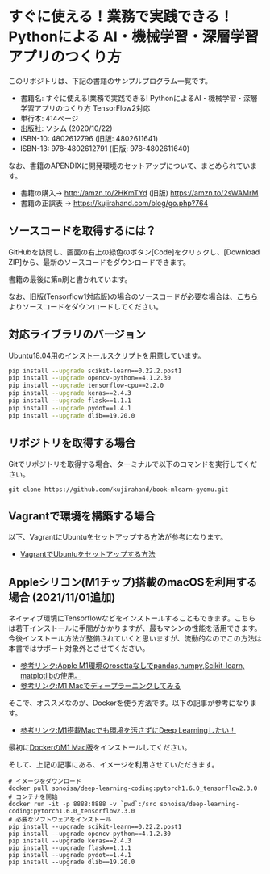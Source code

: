 # すぐに使える！業務で実践できる！Pythonによる AI・機械学習・深層学習アプリのつくり方

このリポジトリは、下記の書籍のサンプルプログラム一覧です。

- 書籍名: すぐに使える!業務で実践できる! PythonによるAI・機械学習・深層学習アプリのつくり方 TensorFlow2対応
- 単行本: 414ページ
- 出版社: ソシム (2020/10/22)
- ISBN-10: 4802612796 (旧版: 4802611641)
- ISBN-13: 978-4802612791 (旧版: 978-4802611640)

なお、書籍のAPENDIXに開発環境のセットアップについて、まとめられています。

- 書籍の購入→ http://amzn.to/2HKmTYd (旧版) https://amzn.to/2sWAMrM
- 書籍の正誤表 → https://kujirahand.com/blog/go.php?764

## ソースコードを取得するには？

GitHubを訪問し、画面の右上の緑色のボタン[Code]をクリックし、[Download ZIP]から、最新のソースコードをダウンロードできます。

書籍の最後に第n刷と書かれています。

なお、旧版(Tensorflow1対応版)の場合のソースコードが必要な場合は、[こちら](https://github.com/kujirahand/book-mlearn-gyomu/releases/tag/1.0.0)よりソースコードをダウンロードしてください。

## 対応ライブラリのバージョン

[Ubuntu18.04用のインストールスクリプト](https://github.com/kujirahand/book-mlearn-gyomu/blob/master/src/vagrant/ubuntu-install.sh)を用意しています。

```pip-install.bash
pip install --upgrade scikit-learn==0.22.2.post1
pip install --upgrade opencv-python==4.1.2.30
pip install --upgrade tensorflow-cpu==2.2.0
pip install --upgrade keras==2.4.3
pip install --upgrade flask==1.1.1
pip install --upgrade pydot==1.4.1
pip install --upgrade dlib==19.20.0
```

## リポジトリを取得する場合

Gitでリポジトリを取得する場合、ターミナルで以下のコマンドを実行してください。

```
git clone https://github.com/kujirahand/book-mlearn-gyomu.git
```

## Vagrantで環境を構築する場合

以下、VagrantにUbuntuをセットアップする方法が参考になります。

- [VagrantでUbuntuをセットアップする方法](https://kujirahand.com/blog/go.php?748)

## Appleシリコン(M1チップ)搭載のmacOSを利用する場合 (2021/11/01追加)

ネイティブ環境にTensorflowなどをインストールすることもできます。こちらは若干インストールに手間がかかりますが、最もマシンの性能を活用できます。今後インストール方法が整備されていくと思いますが、流動的なのでこの方法は本書ではサポート対象外とさせてください。

 - [参考リンク:Apple M1環境のrosettaなしでpandas,numpy,Scikit-learn, matplotlibの使用。](https://qiita.com/cheuora/items/c2111ed4d9956e804100)
 - [参考リンク:M1 Macでディープラーニングしてみる](https://zenn.dev/karaage0703/articles/0ab9e654cfb0ec)

そこで、オススメなのが、Dockerを使う方法です。以下の記事が参考になります。

 - [参考リンク:M1搭載Macでも環境を汚さずにDeep Learningしたい！](https://qiita.com/sonoisa/items/6d6b4a81169397a96dd8)

最初に[DockerのM1 Mac版](https://docs.docker.com/desktop/mac/apple-silicon/)をインストールしてください。

そして、上記の記事にある、イメージを利用させていただきます。

```
# イメージをダウンロード
docker pull sonoisa/deep-learning-coding:pytorch1.6.0_tensorflow2.3.0
# コンテナを開始
docker run -it -p 8888:8888 -v `pwd`:/src sonoisa/deep-learning-coding:pytorch1.6.0_tensorflow2.3.0
# 必要なソフトウェアをインストール
pip install --upgrade scikit-learn==0.22.2.post1
pip install --upgrade opencv-python==4.1.2.30
pip install --upgrade keras==2.4.3
pip install --upgrade flask==1.1.1
pip install --upgrade pydot==1.4.1
pip install --upgrade dlib==19.20.0
```




